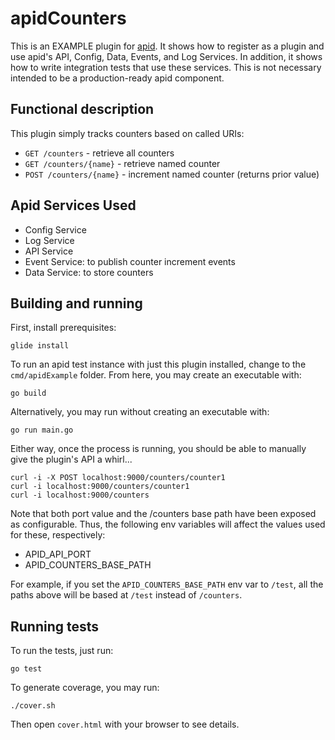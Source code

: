 # apidCounters

This is an EXAMPLE plugin for [apid](http://github.com/apid/apid). It shows how to register as a plugin and 
use apid's API, Config, Data, Events, and Log Services. In addition, it shows how to write integration tests
that use these services. This is not necessary intended to be a production-ready apid component. 


## Functional description

This plugin simply tracks counters based on called URIs:
 
* `GET /counters` - retrieve all counters
* `GET /counters/{name}` - retrieve named counter
* `POST /counters/{name}` - increment named counter (returns prior value) 


## Apid Services Used

* Config Service
* Log Service
* API Service
* Event Service: to publish counter increment events 
* Data Service: to store counters 


## Building and running

First, install prerequisites:
 
    glide install

To run an apid test instance with just this plugin installed, change to the `cmd/apidExample` folder. 
From here, you may create an executable with: 

    go build 
  
Alternatively, you may run without creating an executable with:

    go run main.go 
 
Either way, once the process is running, you should be able to manually give the plugin's API a whirl...

    curl -i -X POST localhost:9000/counters/counter1 
    curl -i localhost:9000/counters/counter1
    curl -i localhost:9000/counters

Note that both port value and the /counters base path have been exposed as configurable. Thus, the following 
env variables will affect the values used for these, respectively:

* APID_API_PORT
* APID_COUNTERS_BASE_PATH

For example, if you set the `APID_COUNTERS_BASE_PATH` env var to `/test`, all the paths above will 
be based at `/test` instead of `/counters`.


## Running tests

To run the tests, just run:

    go test
    
To generate coverage, you may run:

    ./cover.sh

Then open `cover.html` with your browser to see details.
